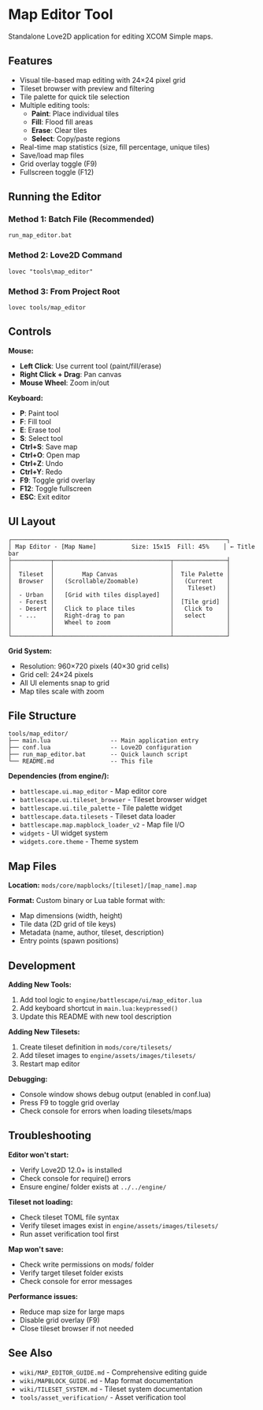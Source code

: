 # Map Editor Tool

Standalone Love2D application for editing XCOM Simple maps.

## Features

- Visual tile-based map editing with 24×24 pixel grid
- Tileset browser with preview and filtering
- Tile palette for quick tile selection
- Multiple editing tools:
  - **Paint**: Place individual tiles
  - **Fill**: Flood fill areas
  - **Erase**: Clear tiles
  - **Select**: Copy/paste regions
- Real-time map statistics (size, fill percentage, unique tiles)
- Save/load map files
- Grid overlay toggle (F9)
- Fullscreen toggle (F12)

## Running the Editor

### Method 1: Batch File (Recommended)
```
run_map_editor.bat
```

### Method 2: Love2D Command
```
lovec "tools\map_editor"
```

### Method 3: From Project Root
```
lovec tools/map_editor
```

## Controls

**Mouse:**
- **Left Click**: Use current tool (paint/fill/erase)
- **Right Click + Drag**: Pan canvas
- **Mouse Wheel**: Zoom in/out

**Keyboard:**
- **P**: Paint tool
- **F**: Fill tool
- **E**: Erase tool
- **S**: Select tool
- **Ctrl+S**: Save map
- **Ctrl+O**: Open map
- **Ctrl+Z**: Undo
- **Ctrl+Y**: Redo
- **F9**: Toggle grid overlay
- **F12**: Toggle fullscreen
- **ESC**: Exit editor

## UI Layout

```
┌─────────────────────────────────────────────────────────────┐
│ Map Editor - [Map Name]          Size: 15x15  Fill: 45%    │ ← Title bar
├───────────┬─────────────────────────────────┬───────────────┤
│           │                                 │               │
│  Tileset  │        Map Canvas               │  Tile Palette │
│  Browser  │   (Scrollable/Zoomable)         │   (Current    │
│           │                                 │    Tileset)   │
│  - Urban  │   [Grid with tiles displayed]   │               │
│  - Forest │                                 │  [Tile grid]  │
│  - Desert │   Click to place tiles          │   Click to    │
│  - ...    │   Right-drag to pan             │   select      │
│           │   Wheel to zoom                 │               │
│           │                                 │               │
└───────────┴─────────────────────────────────┴───────────────┘
```

**Grid System:**
- Resolution: 960×720 pixels (40×30 grid cells)
- Grid cell: 24×24 pixels
- All UI elements snap to grid
- Map tiles scale with zoom

## File Structure

```
tools/map_editor/
├── main.lua                 -- Main application entry
├── conf.lua                 -- Love2D configuration
├── run_map_editor.bat       -- Quick launch script
└── README.md                -- This file
```

**Dependencies (from engine/):**
- `battlescape.ui.map_editor` - Map editor core
- `battlescape.ui.tileset_browser` - Tileset browser widget
- `battlescape.ui.tile_palette` - Tile palette widget
- `battlescape.data.tilesets` - Tileset data loader
- `battlescape.map.mapblock_loader_v2` - Map file I/O
- `widgets` - UI widget system
- `widgets.core.theme` - Theme system

## Map Files

**Location:** `mods/core/mapblocks/[tileset]/[map_name].map`

**Format:** Custom binary or Lua table format with:
- Map dimensions (width, height)
- Tile data (2D grid of tile keys)
- Metadata (name, author, tileset, description)
- Entry points (spawn positions)

## Development

**Adding New Tools:**
1. Add tool logic to `engine/battlescape/ui/map_editor.lua`
2. Add keyboard shortcut in `main.lua:keypressed()`
3. Update this README with new tool description

**Adding New Tilesets:**
1. Create tileset definition in `mods/core/tilesets/`
2. Add tileset images to `engine/assets/images/tilesets/`
3. Restart map editor

**Debugging:**
- Console window shows debug output (enabled in conf.lua)
- Press F9 to toggle grid overlay
- Check console for errors when loading tilesets/maps

## Troubleshooting

**Editor won't start:**
- Verify Love2D 12.0+ is installed
- Check console for require() errors
- Ensure engine/ folder exists at `../../engine/`

**Tileset not loading:**
- Check tileset TOML file syntax
- Verify tileset images exist in `engine/assets/images/tilesets/`
- Run asset verification tool first

**Map won't save:**
- Check write permissions on mods/ folder
- Verify target tileset folder exists
- Check console for error messages

**Performance issues:**
- Reduce map size for large maps
- Disable grid overlay (F9)
- Close tileset browser if not needed

## See Also

- `wiki/MAP_EDITOR_GUIDE.md` - Comprehensive editing guide
- `wiki/MAPBLOCK_GUIDE.md` - Map format documentation
- `wiki/TILESET_SYSTEM.md` - Tileset system documentation
- `tools/asset_verification/` - Asset verification tool
